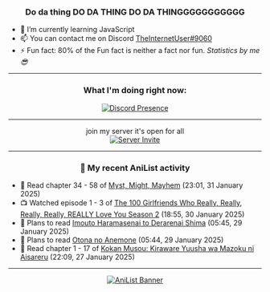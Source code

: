 <div align="center">

### Do da thing DO DA THING DO DA THINGGGGGGGGGGG
</div>

- 🌱 I’m currently learning JavaScript
- 📫 You can contact me on Discord [TheInternetUser#9060](https://discord.com/users/534117072796385300)
- ⚡ Fun fact: 80% of the Fun fact is neither a fact nor fun. _Statistics by me 😎_
<hr>

<div align="center">

### What I'm doing right now:
[![Discord Presence](https://lanyard.cnrad.dev/api/534117072796385300)](https://discord.com/users/534117072796385300)
<hr>

join my server it's open for all <br>
[![Server Invite](https://invidget.switchblade.xyz/bfYgVHxrSs)](https://discord.gg/bfYgVHxrSs)

<hr>
  
### 🌸 My recent AniList activity

</div>

<!-- ANILIST_ACTIVITY:start -->

-   📖 Read chapter 34 - 58 of [Myst, Might, Mayhem](https://anilist.co/manga/175946) (23:01, 31 January 2025)
-   📺 Watched episode 1 - 3 of [The 100 Girlfriends Who Really, Really, Really, Really, REALLY Love You Season 2](https://anilist.co/anime/172258) (18:55, 30 January 2025)
-   📖 Plans to read [Imouto Haramasenai to Derarenai Shima](https://anilist.co/manga/176434) (05:45, 29 January 2025)
-   📖 Plans to read [Otona no Anemone](https://anilist.co/manga/83067) (05:44, 29 January 2025)
-   📖 Read chapter 1 - 17 of [Kokan Musou: Kiraware Yuusha wa Mazoku ni Aisareru](https://anilist.co/manga/142463) (22:09, 27 January 2025)

<!-- ANILIST_ACTIVITY:end -->
<hr>

<div align="center">

[![AniList Banner](https://img.anili.st/User/929966)](https://anilist.co/user/TheInternetUser)

<!-- ![Profile views](https://gpvc.arturio.dev/TheInternetUse7) Since 2023-01-09 -->
<br>


</div>
